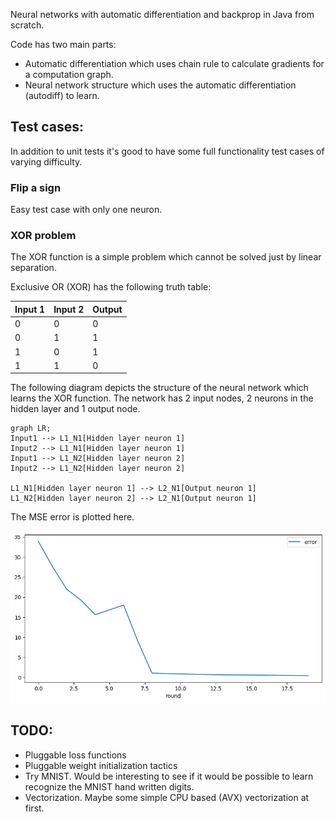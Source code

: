 
Neural networks with automatic differentiation and backprop in Java from scratch. 

Code has two main parts:

- Automatic differentiation which uses chain rule to calculate gradients for a computation graph. 
- Neural network structure which uses the automatic differentiation (autodiff) to learn.

## Test cases:

In addition to unit tests it's good to have some full functionality test cases of varying difficulty.

### Flip a sign

Easy test case with only one neuron.

### XOR problem

The XOR function is a simple problem which cannot be solved just by linear separation. 

Exclusive OR (XOR) has the following truth table:

| Input 1  | Input 2 | Output |
| -------- | ------- | ------ |
| 0  | 0    |   0     |
| 0 | 1     |   1    |
| 1    | 0    |  1     |
| 1    | 1    |  0     |

The following diagram depicts the structure of the neural network which learns the XOR function. The network has 2 input nodes, 2 neurons in the hidden layer and 1 output node.

```mermaid
graph LR;
Input1 --> L1_N1[Hidden layer neuron 1]
Input2 --> L1_N1[Hidden layer neuron 1]
Input1 --> L1_N2[Hidden layer neuron 2]
Input2 --> L1_N2[Hidden layer neuron 2]

L1_N1[Hidden layer neuron 1] --> L2_N1[Output neuron 1]
L1_N2[Hidden layer neuron 2] --> L2_N1[Output neuron 1]
```


The MSE error is plotted here.

![Alt text](./readme_img/xor_error.png "error chart")

## TODO:

- Pluggable loss functions
- Pluggable weight initialization tactics
- Try MNIST. Would be interesting to see if it would be possible to learn recognize the MNIST hand written digits.
- Vectorization. Maybe some simple CPU based (AVX) vectorization at first.
